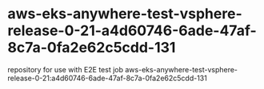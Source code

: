 # aws-eks-anywhere-test-vsphere-release-0-21-a4d60746-6ade-47af-8c7a-0fa2e62c5cdd-131
repository for use with E2E test job aws-eks-anywhere-test-vsphere-release-0-21:a4d60746-6ade-47af-8c7a-0fa2e62c5cdd-131
